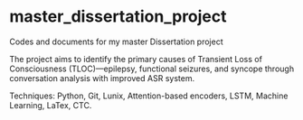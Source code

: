 # master_dissertation_project
Codes and documents for my master Dissertation project
 
The project aims to identify the primary causes of Transient Loss of Consciousness (TLOC)—epilepsy, functional seizures, and syncope through conversation analysis with improved ASR system. 

Techniques: Python, Git, Lunix, Attention-based encoders, LSTM, Machine Learning, LaTex, CTC.
